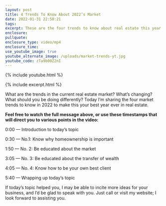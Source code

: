```yaml
---
layout: post
title: 4 Trends To Know About 2022’s Market
date: 2022-01-31 22:50:21
tags:
excerpt: These are the four trends to know about real estate this year.
enclosure:
pullquote:
enclosure_type: video/mp4
enclosure_time:
use_youtube_image: true
youtube_alternate_image: /uploads/market-trends-yt.jpg
youtube_code: zTa9b00Z2nI
---
```

{% include youtube.html %}

{% include excerpt.html %}

What are the trends in the current real estate market? What’s changing? What should you be doing differently? Today I’m sharing the four market trends to know in 2022 to make this your best year ever in real estate.

**Feel free to watch the full message above, or use these timestamps that will direct you to various points in the video:**

0:00 — Introduction to today’s topic

0:30 — No.1: Know why homeownership is important

1:50 — No. 2: Be educated about the market

3:05 — No. 3: Be educated about the transfer of wealth

4:05 — No. 4: Know how to be your own best client

5:40 — Wrapping up today’s topic

If today’s topic helped you, I may be able to incite more ideas for your business, and I’d be glad to speak with you. Just call or visit my website; I look forward to assisting you.
